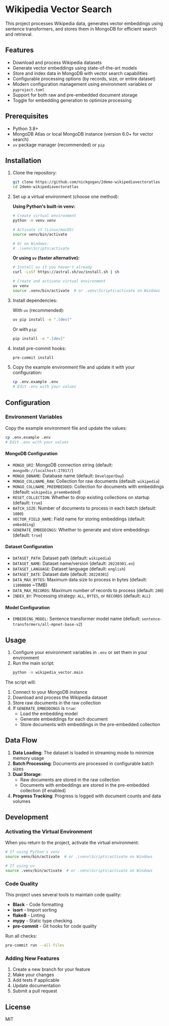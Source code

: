 # Wikipedia Vector Search

This project processes Wikipedia data, generates vector embeddings using sentence transformers, and stores them in MongoDB for efficient search and retrieval.

## Features

- Download and process Wikipedia datasets
- Generate vector embeddings using state-of-the-art models
- Store and index data in MongoDB with vector search capabilities
- Configurable processing options (by records, size, or entire dataset)
- Modern configuration management using environment variables or `pyproject.toml`
- Support for both raw and pre-embedded document storage
- Toggle for embedding generation to optimize processing

## Prerequisites

- Python 3.8+
- MongoDB Atlas or local MongoDB instance (version 6.0+ for vector search)
- `uv` package manager (recommended) or `pip`

## Installation

1. Clone the repository:
   ```bash
   git clone https://github.com/nickgogan/2demo-wikipediavectoratlas
   cd 2demo-wikipediavectoratlas
   ```

2. Set up a virtual environment (choose one method):

   **Using Python's built-in venv:**
   ```bash
   # Create virtual environment
   python -m venv venv
   
   # Activate it (Linux/macOS)
   source venv/bin/activate
   
   # Or on Windows:
   # .\venv\Scripts\activate
   ```

   **Or using `uv` (faster alternative):**
   ```bash
   # Install uv if you haven't already
   curl -LsSf https://astral.sh/uv/install.sh | sh
   
   # Create and activate virtual environment
   uv venv
   source .venv/bin/activate  # or .venv\Scripts\activate on Windows
   ```

3. Install dependencies:
   
   With `uv` (recommended):
   ```bash
   uv pip install -e ".[dev]"
   ```
   
   Or with `pip`:
   ```bash
   pip install -e ".[dev]"
   ```

4. Install pre-commit hooks:
   ```bash
   pre-commit install
   ```

5. Copy the example environment file and update it with your configuration:
   ```bash
   cp .env.example .env
   # Edit .env with your values
   ```

## Configuration

### Environment Variables

Copy the example environment file and update the values:

```bash
cp .env.example .env
# Edit .env with your values
```

#### MongoDB Configuration
- `MONGO_URI`: MongoDB connection string (default: `mongodb://localhost:27017/`)
- `MONGO_DBNAME`: Database name (default: `DeveloperDay`)
- `MONGO_COLLNAME_RAW`: Collection for raw documents (default: `wikipedia`)
- `MONGO_COLLNAME_PREEMBEDDED`: Collection for documents with embeddings (default: `wikipedia_preembedded`)
- `RESET_COLLECTION`: Whether to drop existing collections on startup (default: `true`)
- `BATCH_SIZE`: Number of documents to process in each batch (default: `1000`)
- `VECTOR_FIELD_NAME`: Field name for storing embeddings (default: `embedding`)
- `GENERATE_EMBEDDINGS`: Whether to generate and store embeddings (default: `true`)

#### Dataset Configuration
- `DATASET_PATH`: Dataset path (default: `wikipedia`)
- `DATASET_NAME`: Dataset name/version (default: `20220301.en`)
- `DATASET_LANGUAGE`: Dataset language (default: `english`)
- `DATASET_DATE`: Dataset date (default: `20220301`)
- `DATA_MAX_BYTES`: Maximum data size to process in bytes (default: `11000000` ~11MB)
- `DATA_MAX_RECORDS`: Maximum number of records to process (default: `200`)
- `INDEX_BY`: Processing strategy: `ALL`, `BYTES`, or `RECORDS` (default: `ALL`)

#### Model Configuration
- `EMBEDDING_MODEL`: Sentence transformer model name (default: `sentence-transformers/all-mpnet-base-v2`)

## Usage

1. Configure your environment variables in `.env` or set them in your environment
2. Run the main script:
   ```bash
   python -m wikipedia_vector.main
   ```

The script will:
1. Connect to your MongoDB instance
2. Download and process the Wikipedia dataset
3. Store raw documents in the raw collection
4. If `GENERATE_EMBEDDINGS` is `true`:
   - Load the embedding model
   - Generate embeddings for each document
   - Store documents with embeddings in the pre-embedded collection

## Data Flow

1. **Data Loading**: The dataset is loaded in streaming mode to minimize memory usage
2. **Batch Processing**: Documents are processed in configurable batch sizes
3. **Dual Storage**:
   - Raw documents are stored in the raw collection
   - Documents with embeddings are stored in the pre-embedded collection (if enabled)
4. **Progress Tracking**: Progress is logged with document counts and data volumes

## Development

### Activating the Virtual Environment

When you return to the project, activate the virtual environment:

```bash
# If using Python's venv
source venv/bin/activate  # or .\venv\Scripts\activate on Windows

# If using uv
source .venv/bin/activate  # or .venv\Scripts\activate on Windows
```

### Code Quality

This project uses several tools to maintain code quality:

- **Black** - Code formatting
- **isort** - Import sorting
- **flake8** - Linting
- **mypy** - Static type checking
- **pre-commit** - Git hooks for code quality

Run all checks:
```bash
pre-commit run --all-files
```

### Adding New Features

1. Create a new branch for your feature
2. Make your changes
3. Add tests if applicable
4. Update documentation
5. Submit a pull request

## License

MIT
